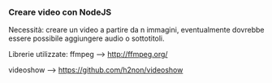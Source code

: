 ### Creare video con NodeJS

Necessità: creare un video a partire da n immagini, eventualmente dovrebbe essere possibile aggiungere audio o sottotitoli.

Librerie utilizzate:
ffmpeg --> http://ffmpeg.org/ &nbsp;

videoshow --> https://github.com/h2non/videoshow 

